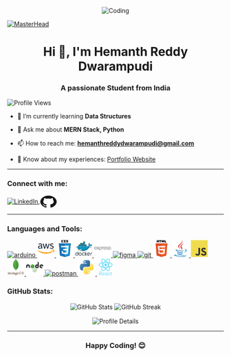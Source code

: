 <p align="center">
    <img src="https://cdn.dribbble.com/users/116207/screenshots/3848914/media/7e2053fa074b3a8c9a5a5e7996b9c4de.gif" alt="Coding" width="400" />
</p>

[![MasterHead](https://via.placeholder.com/1200x400.png?text=Welcome+to+My+GitHub+Profile)](https://github.com/mr-hemanth)

<h1 align="center">Hi 👋, I'm Hemanth Reddy Dwarampudi</h1>
<h3 align="center">A passionate Student from India</h3>

<p align="left"> 
    <img src="https://komarev.com/ghpvc/?username=mr-hemanth&label=Profile%20views&color=0e75b6&style=flat" alt="Profile Views" /> 
</p>

- 🌱 I’m currently learning **Data Structures**

- 💬 Ask me about **MERN Stack, Python**

- 📫 How to reach me: **hemanthreddydwarampudi@gmail.com**

- 📄 Know about my experiences: [Portfolio Website](https://my-portfolio-vert-three-30.vercel.app)

---

<h3 align="left">Connect with me:</h3>
<p align="left">
    <a href="https://linkedin.com/in/hemanthreddy" target="blank">
        <img align="center" src="https://raw.githubusercontent.com/rahuldkjain/github-profile-readme-generator/master/src/images/icons/Social/linked-in-alt.svg" alt="LinkedIn" height="30" width="40" />
    </a>
    <a href="https://github.com/mr-hemanth" target="blank">
        <img align="center" src="https://raw.githubusercontent.com/devicons/devicon/master/icons/github/github-original.svg" alt="GitHub" height="30" width="40" />
    </a>
</p>

---

<h3 align="left">Languages and Tools:</h3>
<p align="left">
  <a href="https://www.arduino.cc/" target="_blank" rel="noreferrer">
    <img src="https://cdn.worldvectorlogo.com/logos/arduino-1.svg" alt="arduino" width="40" height="40" />
  </a>
  <a href="https://aws.amazon.com" target="_blank" rel="noreferrer">
    <img src="https://raw.githubusercontent.com/devicons/devicon/master/icons/amazonwebservices/amazonwebservices-original-wordmark.svg" alt="aws" width="40" height="40" />
  </a>
  <a href="https://www.w3schools.com/css/" target="_blank" rel="noreferrer">
    <img src="https://raw.githubusercontent.com/devicons/devicon/master/icons/css3/css3-original-wordmark.svg" alt="css3" width="40" height="40" />
  </a>
  <a href="https://www.docker.com/" target="_blank" rel="noreferrer">
    <img src="https://raw.githubusercontent.com/devicons/devicon/master/icons/docker/docker-original-wordmark.svg" alt="docker" width="40" height="40" />
  </a>
  <a href="https://expressjs.com" target="_blank" rel="noreferrer">
    <img src="https://raw.githubusercontent.com/devicons/devicon/master/icons/express/express-original-wordmark.svg" alt="express" width="40" height="40" />
  </a>
  <a href="https://www.figma.com/" target="_blank" rel="noreferrer">
    <img src="https://www.vectorlogo.zone/logos/figma/figma-icon.svg" alt="figma" width="40" height="40" />
  </a>
  <a href="https://git-scm.com/" target="_blank" rel="noreferrer">
    <img src="https://www.vectorlogo.zone/logos/git-scm/git-scm-icon.svg" alt="git" width="40" height="40" />
  </a>
  <a href="https://www.w3.org/html/" target="_blank" rel="noreferrer">
    <img src="https://raw.githubusercontent.com/devicons/devicon/master/icons/html5/html5-original-wordmark.svg" alt="html5" width="40" height="40" />
  </a>
  <a href="https://www.java.com" target="_blank" rel="noreferrer">
    <img src="https://raw.githubusercontent.com/devicons/devicon/master/icons/java/java-original.svg" alt="java" width="40" height="40" />
  </a>
  <a href="https://developer.mozilla.org/en-US/docs/Web/JavaScript" target="_blank" rel="noreferrer">
    <img src="https://raw.githubusercontent.com/devicons/devicon/master/icons/javascript/javascript-original.svg" alt="javascript" width="40" height="40" />
  </a>
  <a href="https://www.mongodb.com/" target="_blank" rel="noreferrer">
    <img src="https://raw.githubusercontent.com/devicons/devicon/master/icons/mongodb/mongodb-original-wordmark.svg" alt="mongodb" width="40" height="40" />
  </a>
  <a href="https://nodejs.org" target="_blank" rel="noreferrer">
    <img src="https://raw.githubusercontent.com/devicons/devicon/master/icons/nodejs/nodejs-original-wordmark.svg" alt="nodejs" width="40" height="40" />
  </a>
  <a href="https://postman.com" target="_blank" rel="noreferrer">
    <img src="https://www.vectorlogo.zone/logos/getpostman/getpostman-icon.svg" alt="postman" width="40" height="40" />
  </a>
  <a href="https://www.python.org" target="_blank" rel="noreferrer">
    <img src="https://raw.githubusercontent.com/devicons/devicon/master/icons/python/python-original.svg" alt="python" width="40" height="40" />
  </a>
  <a href="https://reactjs.org/" target="_blank" rel="noreferrer">
    <img src="https://raw.githubusercontent.com/devicons/devicon/master/icons/react/react-original-wordmark.svg" alt="react" width="40" height="40" />
  </a>
</p>
<h3 align="left">GitHub Stats:</h3>
<p align="center">
    <img align="center" src="https://github-readme-stats.vercel.app/api?username=mr-hemanth&show_icons=true&theme=radical" alt="GitHub Stats" />
    <img align="center" src="https://github-readme-streak-stats.herokuapp.com/?user=mr-hemanth&theme=radical" alt="GitHub Streak" />
</p>

<p align="center">
    <img align="center" src="https://github-profile-summary-cards.vercel.app/api/cards/profile-details?username=mr-hemanth&theme=radical" alt="Profile Details" />
</p>

---

<h3 align="center">Happy Coding! 😊</h3>
